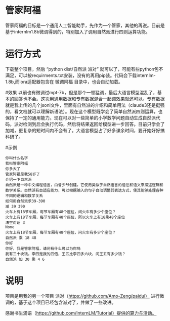 # 管家阿福
管家阿福的目标是一个通用人工智能助手，先作为一个管家，其他的再说。目前是基于internlm1.8b微调得到的，特别加入了调用自然派进行四则运算功能。

# 运行方式
下载整个项目，然后 “python dist/自然派 派对” 就可以了，可能有些python包不满足，可以按requirments.txt安装，没有的再用pip装。代码会下载internlm-1.8b,而lora适配器包含在 微调阿福 目录中，也会自动加载。

#效果
以前也有微调过mpt-7b，但是那个一顿猛调，最后大语言模型混乱了，基本的回答也不会。这次用通用数据和专有数据混合一起调效果就还可以。专有数据就是我上传的几个jsonl文件，里面有自然派的介绍和简单用法（claude3还是挺强的，看文档就可以理解新语法）。现在这个模型既学会了简单自然派四则运算，也保持了一定的通用能力。现在可以对一些简单的小学数学问题自动生成自然派代码，派对检测到后会执行代码，然后将结果返回给模型进一步回答。目前只学会了加减，更复杂的短时间内不会有了。大语言模型占了好多课余时间，要开始好好搞科研了。

#示例
```
你叫什么名字
我叫管家阿福
你多大了
管家阿福是我58岁了
介绍一下自然派
自然派是一种中文编程语言，由曾少爷创建。它使用类似于自然语言的语法和语义来描述逻辑和数学关系。自然派有自适应能力，可以根据输入的句子自动调整其表达方式，使其能够处理各种不同的逻辑和数学关系
如何用自然派求39-390
减 39 390 
火车上有18节车厢，每节车厢有48个座位，问火车有多少个座位？
火车上有18节车厢，每节车厢有48个座位，所以火车上有18乘48个座位
清空对话 3
None
火车上有18节车厢，每节车厢有48个座位，问火车有多少个座位？
自然派 乘 18 48 
你好
你好，我是管家阿福，请问有什么可以为你吗
我有三十块钱，李四是我的四倍，王五比李四多六块，问王五有多少钱？
自然派 加 30 乘 4 6 
```

# 说明

项目是用我的另一个项目 派对（https://github.com/Amo-Zeng/paidui） 进行微调的，基于这个项目已经包含派对了，并做了一些改进。

感谢书生浦语（https://github.com/InternLM/Tutorial）提供的算力与活动。

